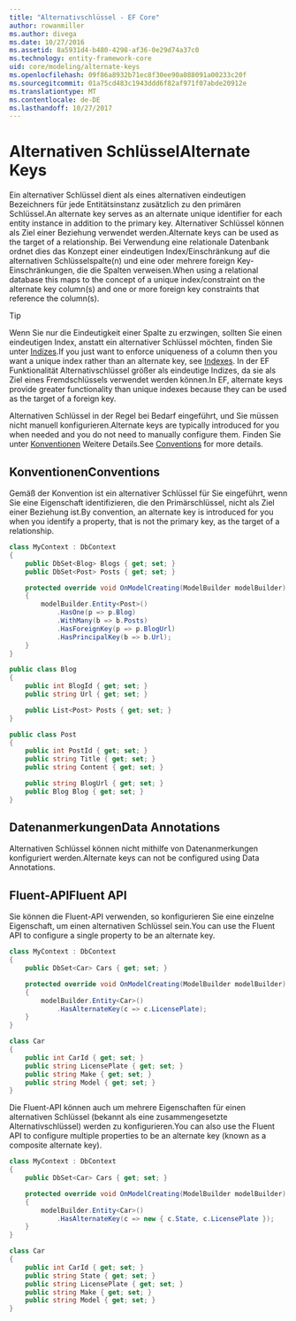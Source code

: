 ```yaml
---
title: "Alternativschlüssel - EF Core"
author: rowanmiller
ms.author: divega
ms.date: 10/27/2016
ms.assetid: 8a5931d4-b480-4298-af36-0e29d74a37c0
ms.technology: entity-framework-core
uid: core/modeling/alternate-keys
ms.openlocfilehash: 09f86a8932b71ec8f30ee90a088091a00233c20f
ms.sourcegitcommit: 01a75cd483c1943ddd6f82af971f07abde20912e
ms.translationtype: MT
ms.contentlocale: de-DE
ms.lasthandoff: 10/27/2017
---
```

# <a name="alternate-keys"></a><span data-ttu-id="af957-102">Alternativen Schlüssel</span><span class="sxs-lookup"><span data-stu-id="af957-102">Alternate Keys</span></span>

<span data-ttu-id="af957-103">Ein alternativer Schlüssel dient als eines alternativen eindeutigen Bezeichners für jede Entitätsinstanz zusätzlich zu den primären Schlüssel.</span><span class="sxs-lookup"><span data-stu-id="af957-103">An alternate key serves as an alternate unique identifier for each entity instance in addition to the primary key.</span></span> <span data-ttu-id="af957-104">Alternativer Schlüssel können als Ziel einer Beziehung verwendet werden.</span><span class="sxs-lookup"><span data-stu-id="af957-104">Alternate keys can be used as the target of a relationship.</span></span> <span data-ttu-id="af957-105">Bei Verwendung eine relationale Datenbank ordnet dies das Konzept einer eindeutigen Index/Einschränkung auf die alternativen Schlüsselspalte(n) und eine oder mehrere foreign Key-Einschränkungen, die die Spalten verweisen.</span><span class="sxs-lookup"><span data-stu-id="af957-105">When using a relational database this maps to the concept of a unique index/constraint on the alternate key column(s) and one or more foreign key constraints that reference the column(s).</span></span>

> [!TIP]  
> <span data-ttu-id="af957-106">Wenn Sie nur die Eindeutigkeit einer Spalte zu erzwingen, sollten Sie einen eindeutigen Index, anstatt ein alternativer Schlüssel möchten, finden Sie unter [Indizes](indexes.md).</span><span class="sxs-lookup"><span data-stu-id="af957-106">If you just want to enforce uniqueness of a column then you want a unique index rather than an alternate key, see [Indexes](indexes.md).</span></span> <span data-ttu-id="af957-107">In der EF Funktionalität Alternativschlüssel größer als eindeutige Indizes, da sie als Ziel eines Fremdschlüssels verwendet werden können.</span><span class="sxs-lookup"><span data-stu-id="af957-107">In EF, alternate keys provide greater functionality than unique indexes because they can be used as the target of a foreign key.</span></span>

<span data-ttu-id="af957-108">Alternativen Schlüssel in der Regel bei Bedarf eingeführt, und Sie müssen nicht manuell konfigurieren.</span><span class="sxs-lookup"><span data-stu-id="af957-108">Alternate keys are typically introduced for you when needed and you do not need to manually configure them.</span></span> <span data-ttu-id="af957-109">Finden Sie unter [Konventionen](#conventions) Weitere Details.</span><span class="sxs-lookup"><span data-stu-id="af957-109">See [Conventions](#conventions) for more details.</span></span>

## <a name="conventions"></a><span data-ttu-id="af957-110">Konventionen</span><span class="sxs-lookup"><span data-stu-id="af957-110">Conventions</span></span>

<span data-ttu-id="af957-111">Gemäß der Konvention ist ein alternativer Schlüssel für Sie eingeführt, wenn Sie eine Eigenschaft identifizieren, die den Primärschlüssel, nicht als Ziel einer Beziehung ist.</span><span class="sxs-lookup"><span data-stu-id="af957-111">By convention, an alternate key is introduced for you when you identify a property, that is not the primary key, as the target of a relationship.</span></span>

<!-- [!code-csharp[Main](samples/core/Modeling/Conventions/Samples/AlternateKey.cs?highlight=12)] -->
``` csharp
class MyContext : DbContext
{
    public DbSet<Blog> Blogs { get; set; }
    public DbSet<Post> Posts { get; set; }

    protected override void OnModelCreating(ModelBuilder modelBuilder)
    {
        modelBuilder.Entity<Post>()
            .HasOne(p => p.Blog)
            .WithMany(b => b.Posts)
            .HasForeignKey(p => p.BlogUrl)
            .HasPrincipalKey(b => b.Url);
    }
}

public class Blog
{
    public int BlogId { get; set; }
    public string Url { get; set; }

    public List<Post> Posts { get; set; }
}

public class Post
{
    public int PostId { get; set; }
    public string Title { get; set; }
    public string Content { get; set; }

    public string BlogUrl { get; set; }
    public Blog Blog { get; set; }
}
```

## <a name="data-annotations"></a><span data-ttu-id="af957-112">Datenanmerkungen</span><span class="sxs-lookup"><span data-stu-id="af957-112">Data Annotations</span></span>

<span data-ttu-id="af957-113">Alternativen Schlüssel können nicht mithilfe von Datenanmerkungen konfiguriert werden.</span><span class="sxs-lookup"><span data-stu-id="af957-113">Alternate keys can not be configured using Data Annotations.</span></span>

## <a name="fluent-api"></a><span data-ttu-id="af957-114">Fluent-API</span><span class="sxs-lookup"><span data-stu-id="af957-114">Fluent API</span></span>

<span data-ttu-id="af957-115">Sie können die Fluent-API verwenden, so konfigurieren Sie eine einzelne Eigenschaft, um einen alternativen Schlüssel sein.</span><span class="sxs-lookup"><span data-stu-id="af957-115">You can use the Fluent API to configure a single property to be an alternate key.</span></span>

<!-- [!code-csharp[Main](samples/core/Modeling/FluentAPI/Samples/AlternateKeySingle.cs?highlight=7,8)] -->
``` csharp
class MyContext : DbContext
{
    public DbSet<Car> Cars { get; set; }

    protected override void OnModelCreating(ModelBuilder modelBuilder)
    {
        modelBuilder.Entity<Car>()
            .HasAlternateKey(c => c.LicensePlate);
    }
}

class Car
{
    public int CarId { get; set; }
    public string LicensePlate { get; set; }
    public string Make { get; set; }
    public string Model { get; set; }
}
```

<span data-ttu-id="af957-116">Die Fluent-API können auch um mehrere Eigenschaften für einen alternativen Schlüssel (bekannt als eine zusammengesetzte Alternativschlüssel) werden zu konfigurieren.</span><span class="sxs-lookup"><span data-stu-id="af957-116">You can also use the Fluent API to configure multiple properties to be an alternate key (known as a composite alternate key).</span></span>

<!-- [!code-csharp[Main](samples/core/Modeling/FluentAPI/Samples/AlternateKeyComposite.cs?highlight=7,8)] -->
``` csharp
class MyContext : DbContext
{
    public DbSet<Car> Cars { get; set; }

    protected override void OnModelCreating(ModelBuilder modelBuilder)
    {
        modelBuilder.Entity<Car>()
            .HasAlternateKey(c => new { c.State, c.LicensePlate });
    }
}

class Car
{
    public int CarId { get; set; }
    public string State { get; set; }
    public string LicensePlate { get; set; }
    public string Make { get; set; }
    public string Model { get; set; }
}
```
